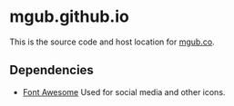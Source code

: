 # mgub.github.io

This is the source code and host location for [mgub.co](http://www.mgub.co/).

## Dependencies

- [Font Awesome](http://fontawesome.io/icons/) Used for social media and other icons.
